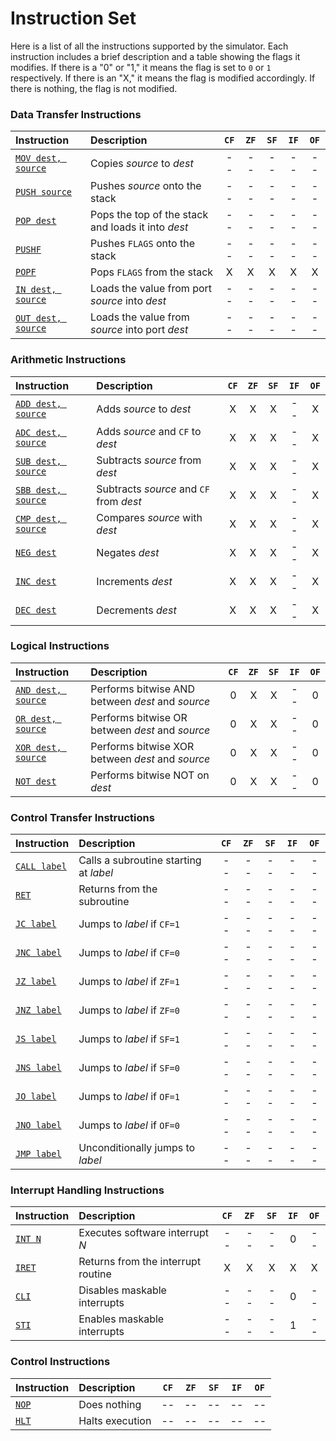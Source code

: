 # Instruction Set

Here is a list of all the instructions supported by the simulator. Each instruction includes a brief description and a table showing the flags it modifies. If there is a "0" or "1," it means the flag is set to `0` or `1` respectively. If there is an "X," it means the flag is modified accordingly. If there is nothing, the flag is not modified.

### Data Transfer Instructions

| Instruction                 | Description                                        | `CF` | `ZF` | `SF` | `IF` | `OF` |
| :-------------------------- | :------------------------------------------------- | :--: | :--: | :--: | :--: | :--: |
| [`MOV dest, source`](./mov) | Copies _source_ to _dest_                          |  --  |  --  |  --  |  --  |  --  |
| [`PUSH source`](./push)     | Pushes _source_ onto the stack                     |  --  |  --  |  --  |  --  |  --  |
| [`POP dest`](./pop)         | Pops the top of the stack and loads it into _dest_ |  --  |  --  |  --  |  --  |  --  |
| [`PUSHF`](./pushf)          | Pushes `FLAGS` onto the stack                      |  --  |  --  |  --  |  --  |  --  |
| [`POPF`](./popf)            | Pops `FLAGS` from the stack                        |  X   |  X   |  X   |  X   |  X   |
| [`IN dest, source`](./in)   | Loads the value from port _source_ into _dest_     |  --  |  --  |  --  |  --  |  --  |
| [`OUT dest, source`](./out) | Loads the value from _source_ into port _dest_     |  --  |  --  |  --  |  --  |  --  |

### Arithmetic Instructions

| Instruction                 | Description                             | `CF` | `ZF` | `SF` | `IF` | `OF` |
| :-------------------------- | :-------------------------------------- | :--: | :--: | :--: | :--: | :--: |
| [`ADD dest, source`](./add) | Adds _source_ to _dest_                 |  X   |  X   |  X   |  --  |  X   |
| [`ADC dest, source`](./adc) | Adds _source_ and `CF` to _dest_        |  X   |  X   |  X   |  --  |  X   |
| [`SUB dest, source`](./sub) | Subtracts _source_ from _dest_          |  X   |  X   |  X   |  --  |  X   |
| [`SBB dest, source`](./sbb) | Subtracts _source_ and `CF` from _dest_ |  X   |  X   |  X   |  --  |  X   |
| [`CMP dest, source`](./cmp) | Compares _source_ with _dest_           |  X   |  X   |  X   |  --  |  X   |
| [`NEG dest`](./neg)         | Negates _dest_                          |  X   |  X   |  X   |  --  |  X   |
| [`INC dest`](./inc)         | Increments _dest_                       |  X   |  X   |  X   |  --  |  X   |
| [`DEC dest`](./dec)         | Decrements _dest_                       |  X   |  X   |  X   |  --  |  X   |

### Logical Instructions

| Instruction                 | Description                                      | `CF` | `ZF` | `SF` | `IF` | `OF` |
| :-------------------------- | :----------------------------------------------- | :--: | :--: | :--: | :--: | :--: |
| [`AND dest, source`](./and) | Performs bitwise AND between _dest_ and _source_ |  0   |  X   |  X   |  --  |  0   |
| [`OR dest, source`](./or)   | Performs bitwise OR between _dest_ and _source_  |  0   |  X   |  X   |  --  |  0   |
| [`XOR dest, source`](./xor) | Performs bitwise XOR between _dest_ and _source_ |  0   |  X   |  X   |  --  |  0   |
| [`NOT dest`](./not)         | Performs bitwise NOT on _dest_                   |  0   |  X   |  X   |  --  |  0   |

### Control Transfer Instructions

| Instruction            | Description                            | `CF` | `ZF` | `SF` | `IF` | `OF` |
| :--------------------- | :------------------------------------- | :--: | :--: | :--: | :--: | :--: |
| [`CALL label`](./call) | Calls a subroutine starting at _label_ |  --  |  --  |  --  |  --  |  --  |
| [`RET`](./ret)         | Returns from the subroutine            |  --  |  --  |  --  |  --  |  --  |
| [`JC label`](./jc)     | Jumps to _label_ if `CF=1`             |  --  |  --  |  --  |  --  |  --  |
| [`JNC label`](./jnc)   | Jumps to _label_ if `CF=0`             |  --  |  --  |  --  |  --  |  --  |
| [`JZ label`](./jz)     | Jumps to _label_ if `ZF=1`             |  --  |  --  |  --  |  --  |  --  |
| [`JNZ label`](./jnz)   | Jumps to _label_ if `ZF=0`             |  --  |  --  |  --  |  --  |  --  |
| [`JS label`](./js)     | Jumps to _label_ if `SF=1`             |  --  |  --  |  --  |  --  |  --  |
| [`JNS label`](./jns)   | Jumps to _label_ if `SF=0`             |  --  |  --  |  --  |  --  |  --  |
| [`JO label`](./jo)     | Jumps to _label_ if `OF=1`             |  --  |  --  |  --  |  --  |  --  |
| [`JNO label`](./jno)   | Jumps to _label_ if `OF=0`             |  --  |  --  |  --  |  --  |  --  |
| [`JMP label`](./jmp)   | Unconditionally jumps to _label_       |  --  |  --  |  --  |  --  |  --  |

### Interrupt Handling Instructions

| Instruction      | Description                        | `CF` | `ZF` | `SF` | `IF` | `OF` |
| :--------------- | :--------------------------------- | :--: | :--: | :--: | :--: | :--: |
| [`INT N`](./int) | Executes software interrupt _N_    |  --  |  --  |  --  |  0   |  --  |
| [`IRET`](./iret) | Returns from the interrupt routine |  X   |  X   |  X   |  X   |  X   |
| [`CLI`](./cli)   | Disables maskable interrupts       |  --  |  --  |  --  |  0   |  --  |
| [`STI`](./sti)   | Enables maskable interrupts        |  --  |  --  |  --  |  1   |  --  |

### Control Instructions

| Instruction    | Description     | `CF` | `ZF` | `SF` | `IF` | `OF` |
| :------------- | :-------------- | :--: | :--: | :--: | :--: | :--: |
| [`NOP`](./nop) | Does nothing    |  --  |  --  |  --  |  --  |  --  |
| [`HLT`](./hlt) | Halts execution |  --  |  --  |  --  |  --  |  --  |
